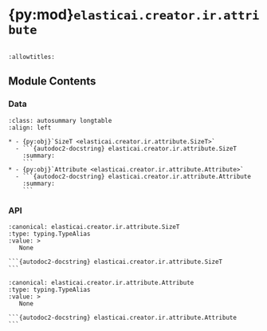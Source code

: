# {py:mod}`elasticai.creator.ir.attribute`

```{py:module} elasticai.creator.ir.attribute
```

```{autodoc2-docstring} elasticai.creator.ir.attribute
:allowtitles:
```

## Module Contents

### Data

````{list-table}
:class: autosummary longtable
:align: left

* - {py:obj}`SizeT <elasticai.creator.ir.attribute.SizeT>`
  - ```{autodoc2-docstring} elasticai.creator.ir.attribute.SizeT
    :summary:
    ```
* - {py:obj}`Attribute <elasticai.creator.ir.attribute.Attribute>`
  - ```{autodoc2-docstring} elasticai.creator.ir.attribute.Attribute
    :summary:
    ```
````

### API

````{py:data} SizeT
:canonical: elasticai.creator.ir.attribute.SizeT
:type: typing.TypeAlias
:value: >
   None

```{autodoc2-docstring} elasticai.creator.ir.attribute.SizeT
```

````

````{py:data} Attribute
:canonical: elasticai.creator.ir.attribute.Attribute
:type: typing.TypeAlias
:value: >
   None

```{autodoc2-docstring} elasticai.creator.ir.attribute.Attribute
```

````

